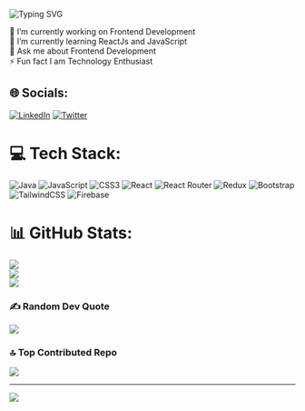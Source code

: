 ![Typing SVG](https://readme-typing-svg.herokuapp.com?font=Architects+Daughter&color=000000&size=30&lines=Hey!+It's+Subramanyam+Reddy+!+👋;I'm+a+Front+End+Developer;)
<!-- <h1 align="center">Hi 👋, I'm Subramaneshwar</h1> -->
🔭 I’m currently working on Frontend Development<br>🌱 I’m currently learning ReactJs and JavaScript<br>💬 Ask me about Frontend Development<br>⚡ Fun fact  I am Technology Enthusiast


## 🌐 Socials:
[![LinkedIn](https://img.shields.io/badge/LinkedIn-%230077B5.svg?logo=linkedin&logoColor=white)](https://linkedin.com/in/subramaneshwar-reddy) [![Twitter](https://img.shields.io/badge/Twitter-%231DA1F2.svg?logo=Twitter&logoColor=white)](https://twitter.com/subramaneshwar) 

# 💻 Tech Stack:
![Java](https://img.shields.io/badge/java-%23ED8B00.svg?style=for-the-badge&logo=java&logoColor=white) ![JavaScript](https://img.shields.io/badge/javascript-%23323330.svg?style=for-the-badge&logo=javascript&logoColor=%23F7DF1E) ![CSS3](https://img.shields.io/badge/css3-%231572B6.svg?style=for-the-badge&logo=css3&logoColor=white) ![React](https://img.shields.io/badge/react-%2320232a.svg?style=for-the-badge&logo=react&logoColor=%2361DAFB) ![React Router](https://img.shields.io/badge/React_Router-CA4245?style=for-the-badge&logo=react-router&logoColor=white) ![Redux](https://img.shields.io/badge/redux-%23593d88.svg?style=for-the-badge&logo=redux&logoColor=white) ![Bootstrap](https://img.shields.io/badge/bootstrap-%23563D7C.svg?style=for-the-badge&logo=bootstrap&logoColor=white) ![TailwindCSS](https://img.shields.io/badge/tailwindcss-%2338B2AC.svg?style=for-the-badge&logo=tailwind-css&logoColor=white) ![Firebase](https://img.shields.io/badge/firebase-%23039BE5.svg?style=for-the-badge&logo=firebase)
# 📊 GitHub Stats:
![](https://github-readme-stats.vercel.app/api?username=subramaneshwar&theme=dark&hide_border=false&include_all_commits=false&count_private=false)<br/>
![](https://github-readme-streak-stats.herokuapp.com/?user=subramaneshwar&theme=dark&hide_border=false)<br/>
![](https://github-readme-stats.vercel.app/api/top-langs/?username=subramaneshwar&theme=dark&hide_border=false&include_all_commits=false&count_private=false&layout=compact)

### ✍️ Random Dev Quote
![](https://quotes-github-readme.vercel.app/api?type=horizontal&theme=radical)

### 🔝 Top Contributed Repo
![](https://github-contributor-stats.vercel.app/api?username=subramaneshwar&limit=5&theme=dark&combine_all_yearly_contributions=true)

---
[![](https://visitcount.itsvg.in/api?id=subramaneshwar&icon=0&color=0)](https://visitcount.itsvg.in)

<!-- Proudly created with GPRM ( https://gprm.itsvg.in ) -->
